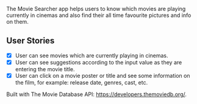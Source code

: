 The Movie Searcher app helps users to know which movies are playing currently in cinemas and also
find their all time favourite pictures and info on them.

## User Stories

-   [x] User can see movies which are currently playing in cinemas.
-   [x] User can see suggestions according to the input value as they are
        entering the movie title.
-   [x] User can click on a movie poster or title and see some information on the film, for example: release date, genres, cast, etc.

Built with The Movie Database API: https://developers.themoviedb.org/.